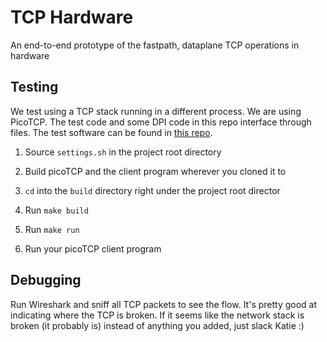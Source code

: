 # TCP Hardware

An end-to-end prototype of the fastpath, dataplane TCP operations in hardware

## Testing
We test using a TCP stack running in a different process. We are using PicoTCP. The 
test code and some DPI code in this repo interface through files. The test software 
can be found in [this repo](https://github.com/HelloKayT/tcp-over-fd).


1. Source `settings.sh` in the project root directory

2. Build picoTCP and the client program wherever you cloned it to

3. `cd` into the `build` directory right under the project root director

4. Run `make build`

5. Run `make run`

6. Run your picoTCP client program

## Debugging

Run Wireshark and sniff all TCP packets to see the flow. It's pretty good at indicating where the TCP is broken. If it seems like the network stack is broken (it probably is) instead of anything you added, just slack Katie :)

